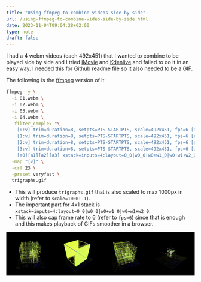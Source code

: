 ```yaml
---
title: "Using ffmpeg to combine videos side by side"
url: /using-ffmpeg-to-combine-video-side-by-side.html
date: 2023-11-04T09:04:28+02:00
type: note
draft: false
---
```


I had a 4 webm videos (each 492x451) that I wanted to combine to be played side
by side and I tried [iMovie](https://support.apple.com/imovie) and
[Kdenlive](https://kdenlive.org/) and failed to do it in an easy way. I needed
this for Github readme file so it also needed to be a GIF.

The following is the [ffmpeg](https://ffmpeg.org/) version of it.

```sh
ffmpeg -y \
  -i 01.webm \
  -i 02.webm \
  -i 03.webm \
  -i 04.webm \
  -filter_complex "\
  	[0:v] trim=duration=8, setpts=PTS-STARTPTS, scale=492x451, fps=6 [a0]; \
  	[1:v] trim=duration=8, setpts=PTS-STARTPTS, scale=492x451, fps=6 [a1]; \
  	[2:v] trim=duration=8, setpts=PTS-STARTPTS, scale=492x451, fps=6 [a2]; \
  	[3:v] trim=duration=8, setpts=PTS-STARTPTS, scale=492x451, fps=6 [a3]; \
  	[a0][a1][a2][a3] xstack=inputs=4:layout=0_0|w0_0|w0+w1_0|w0+w1+w2_0, scale=1000:-1 [v]" \
  -map "[v]" \
  -crf 23 \
  -preset veryfast \
  trigraphs.gif
```

- This will produce `trigraphs.gif` that is also scaled to max 1000px in width
  (refer to `scale=1000:-1`).
- The important part for 4x1 stack is `xstack=inputs=4:layout=0_0|w0_0|w0+w1_0|w0+w1+w2_0`.
- This will also cap frame rate to 6 (refer to `fps=6`) since that is enough and
  this makes playback of GIFs smoother in a browser.

![Result](./assets/notes/trigraphs.gif)
